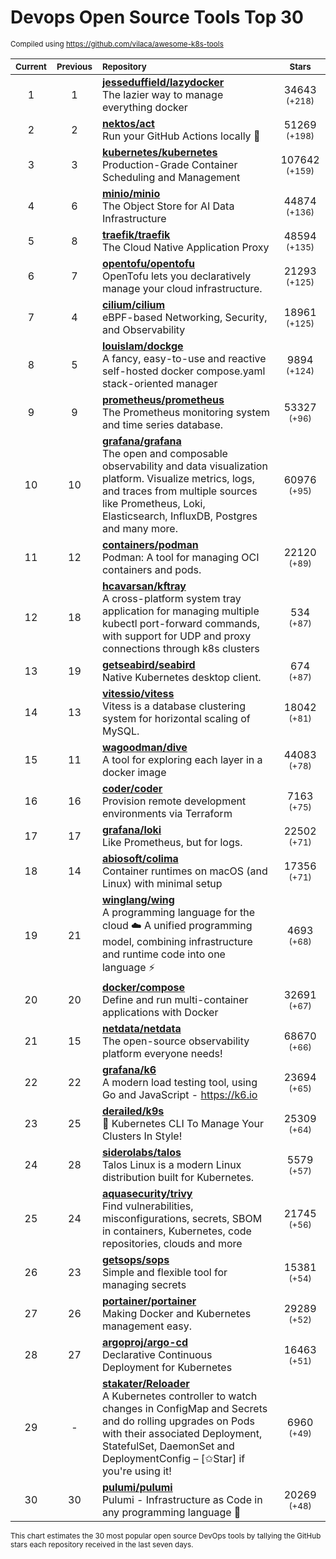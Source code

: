 # Devops Open Source Tools Top 30
<sup>Compiled using https://github.com/vilaca/awesome-k8s-tools</sup>
<div align="center">

|<sub>Current</sub>|<sub>Previous</sub>|<sub>Repository</sub>|<sub>Stars</sub>|
|:---:|:---:|:---|:---:|
|1|1|[**jesseduffield/lazydocker**](https://github.com/jesseduffield/lazydocker)<br/>The lazier way to manage everything docker|34643 <sup>(+218)</sup>|
|2|2|[**nektos/act**](https://github.com/nektos/act)<br/>Run your GitHub Actions locally 🚀|51269 <sup>(+198)</sup>|
|3|3|[**kubernetes/kubernetes**](https://github.com/kubernetes/kubernetes)<br/>Production-Grade Container Scheduling and Management|107642 <sup>(+159)</sup>|
|4|6|[**minio/minio**](https://github.com/minio/minio)<br/>The Object Store for AI Data Infrastructure|44874 <sup>(+136)</sup>|
|5|8|[**traefik/traefik**](https://github.com/traefik/traefik)<br/>The Cloud Native Application Proxy|48594 <sup>(+135)</sup>|
|6|7|[**opentofu/opentofu**](https://github.com/opentofu/opentofu)<br/>OpenTofu lets you declaratively manage your cloud infrastructure.|21293 <sup>(+125)</sup>|
|7|4|[**cilium/cilium**](https://github.com/cilium/cilium)<br/>eBPF-based Networking, Security, and Observability|18961 <sup>(+125)</sup>|
|8|5|[**louislam/dockge**](https://github.com/louislam/dockge)<br/>A fancy, easy-to-use and reactive self-hosted docker compose.yaml stack-oriented manager|9894 <sup>(+124)</sup>|
|9|9|[**prometheus/prometheus**](https://github.com/prometheus/prometheus)<br/>The Prometheus monitoring system and time series database.|53327 <sup>(+96)</sup>|
|10|10|[**grafana/grafana**](https://github.com/grafana/grafana)<br/>The open and composable observability and data visualization platform. Visualize metrics, logs, and traces from multiple sources like Prometheus, Loki, Elasticsearch, InfluxDB, Postgres and many more. |60976 <sup>(+95)</sup>|
|11|12|[**containers/podman**](https://github.com/containers/podman)<br/>Podman: A tool for managing OCI containers and pods.|22120 <sup>(+89)</sup>|
|12|18|[**hcavarsan/kftray**](https://github.com/hcavarsan/kftray)<br/>A cross-platform system tray application for managing multiple kubectl port-forward commands, with support for UDP and proxy connections through k8s clusters|534 <sup>(+87)</sup>|
|13|19|[**getseabird/seabird**](https://github.com/getseabird/seabird)<br/>Native Kubernetes desktop client.|674 <sup>(+87)</sup>|
|14|13|[**vitessio/vitess**](https://github.com/vitessio/vitess)<br/>Vitess is a database clustering system for horizontal scaling of MySQL.|18042 <sup>(+81)</sup>|
|15|11|[**wagoodman/dive**](https://github.com/wagoodman/dive)<br/>A tool for exploring each layer in a docker image|44083 <sup>(+78)</sup>|
|16|16|[**coder/coder**](https://github.com/coder/coder)<br/>Provision remote development environments via Terraform|7163 <sup>(+75)</sup>|
|17|17|[**grafana/loki**](https://github.com/grafana/loki)<br/>Like Prometheus, but for logs.|22502 <sup>(+71)</sup>|
|18|14|[**abiosoft/colima**](https://github.com/abiosoft/colima)<br/>Container runtimes on macOS (and Linux) with minimal setup|17356 <sup>(+71)</sup>|
|19|21|[**winglang/wing**](https://github.com/winglang/wing)<br/>A programming language for the cloud ☁️ A unified programming model, combining infrastructure and runtime code into one language ⚡|4693 <sup>(+68)</sup>|
|20|20|[**docker/compose**](https://github.com/docker/compose)<br/>Define and run multi-container applications with Docker|32691 <sup>(+67)</sup>|
|21|15|[**netdata/netdata**](https://github.com/netdata/netdata)<br/>The open-source observability platform everyone needs!|68670 <sup>(+66)</sup>|
|22|22|[**grafana/k6**](https://github.com/grafana/k6)<br/>A modern load testing tool, using Go and JavaScript - https://k6.io|23694 <sup>(+65)</sup>|
|23|25|[**derailed/k9s**](https://github.com/derailed/k9s)<br/>🐶 Kubernetes CLI To Manage Your Clusters In Style!|25309 <sup>(+64)</sup>|
|24|28|[**siderolabs/talos**](https://github.com/siderolabs/talos)<br/>Talos Linux is a modern Linux distribution built for Kubernetes.|5579 <sup>(+57)</sup>|
|25|24|[**aquasecurity/trivy**](https://github.com/aquasecurity/trivy)<br/>Find vulnerabilities, misconfigurations, secrets, SBOM in containers, Kubernetes, code repositories, clouds and more|21745 <sup>(+56)</sup>|
|26|23|[**getsops/sops**](https://github.com/getsops/sops)<br/>Simple and flexible tool for managing secrets|15381 <sup>(+54)</sup>|
|27|26|[**portainer/portainer**](https://github.com/portainer/portainer)<br/>Making Docker and Kubernetes management easy.|29289 <sup>(+52)</sup>|
|28|27|[**argoproj/argo-cd**](https://github.com/argoproj/argo-cd)<br/>Declarative Continuous Deployment for Kubernetes|16463 <sup>(+51)</sup>|
|29|-|[**stakater/Reloader**](https://github.com/stakater/Reloader)<br/>A Kubernetes controller to watch changes in ConfigMap and Secrets and do rolling upgrades on Pods with their associated Deployment, StatefulSet, DaemonSet and DeploymentConfig – [✩Star] if you're using it!|6960 <sup>(+49)</sup>|
|30|30|[**pulumi/pulumi**](https://github.com/pulumi/pulumi)<br/>Pulumi - Infrastructure as Code in any programming language 🚀|20269 <sup>(+48)</sup>|


</div>

<sub>This chart estimates the 30 most popular open source DevOps tools by tallying the GitHub stars each repository received in the last seven days.</sub>
